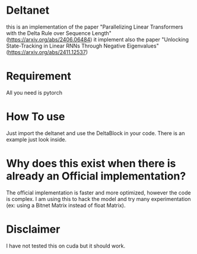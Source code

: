 # Deltanet
this is an implementation of the paper "Parallelizing Linear Transformers with the Delta Rule over Sequence Length" (https://arxiv.org/abs/2406.06484) 
it implement also the paper "Unlocking State-Tracking in Linear RNNs Through Negative Eigenvalues" (https://arxiv.org/abs/2411.12537)

# Requirement 
All you need is pytorch

# How To use
Just import the deltanet and use the DeltaBlock in your code.
There is an example just look inside.

# Why does this exist when there is already an Official implementation?
The official implementation is faster and more optimized, however the code is complex. I am using this to hack the model and try many experimentation (ex: using a Bitnet Matrix instead of float Matrix). 

# Disclaimer
I have not tested this on cuda but it should work.
